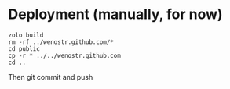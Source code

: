 # Deployment (manually, for now)

```Shell
zolo build
rm -rf ../wenostr.github.com/*
cd public
cp -r * ../../wenostr.github.com
cd ..
```
Then git commit and push
